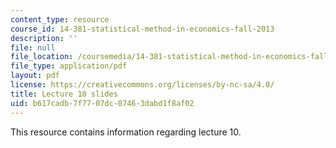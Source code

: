 ```yaml
---
content_type: resource
course_id: 14-381-statistical-method-in-economics-fall-2013
description: ''
file: null
file_location: /coursemedia/14-381-statistical-method-in-economics-fall-2013/b617cadb7f7707dc07463dabd1f8af02_MIT14_381F13_lec10.pdf
file_type: application/pdf
layout: pdf
license: https://creativecommons.org/licenses/by-nc-sa/4.0/
title: Lecture 10 slides
uid: b617cadb-7f77-07dc-0746-3dabd1f8af02
---
```

This resource contains information regarding lecture 10.
